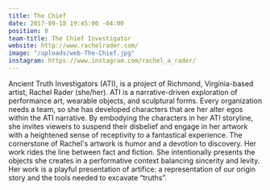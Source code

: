 ```yaml
---
title: The Chief
date: 2017-09-18 19:45:00 -04:00
position: 0
team-title: The Chief Investigator
website: http://www.rachelrader.com/
image: "/uploads/web-The-Chief.jpg"
instagram: https://www.instagram.com/rachel_a_rader/
---
```


Ancient Truth Investigators (ATI), is a project of Richmond, Virginia-based artist, Rachel Rader (she/her). ATI is a narrative-driven exploration of performance art, wearable objects, and sculptural forms. Every organization needs a team, so she has developed characters that are her alter egos within the ATI narrative. By embodying the characters in her ATI storyline, she invites viewers to suspend their disbelief and engage in her artwork with a heightened sense of receptivity to a fantastical experience. The cornerstone of Rachel's artwork is humor and a devotion to discovery. Her work rides the line between fact and fiction. She intentionally presents the objects she creates in a performative context balancing sincerity and levity. Her work is a playful presentation of artifice: a representation of our origin story and the tools needed to excavate “truths”.